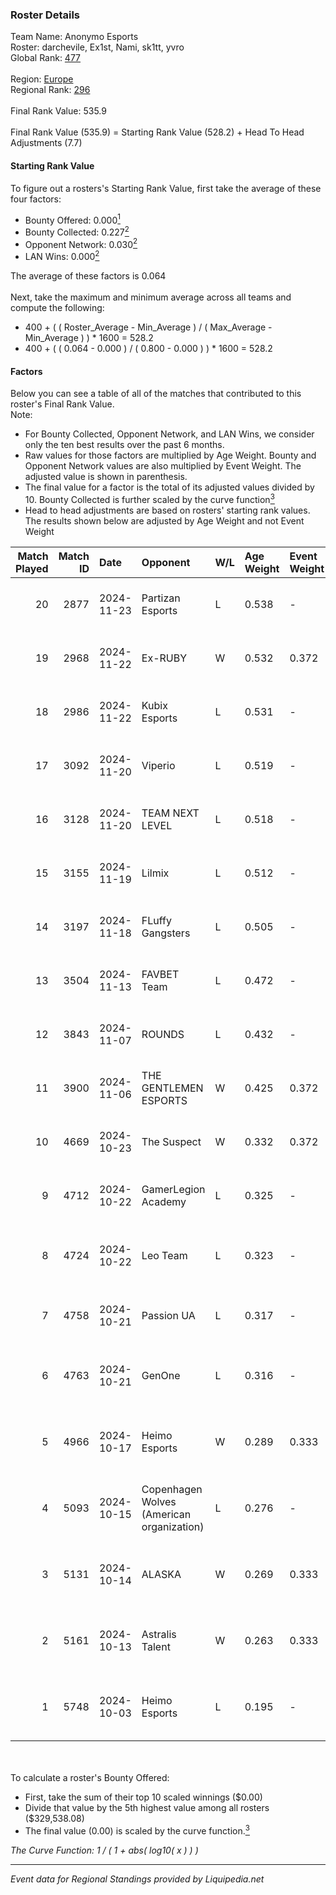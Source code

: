 ### Roster Details<br />
Team Name: Anonymo Esports<br />
Roster: darchevile, Ex1st, Nami, sk1tt, yvro<br />
Global Rank: [477](../standings_global.md)<br />
<br />
Region: [Europe]( ../standings_europe.md)<br />
Regional Rank: [296]( ../standings_europe.md)<br />
<br />
Final Rank Value:  535.9<br />
<br />
Final Rank Value (535.9) = Starting Rank Value (528.2) + Head To Head Adjustments (7.7)<br />

#### Starting Rank Value<br />
To figure out a rosters's Starting Rank Value, first take the average of these four factors:<br />
- Bounty Offered: 0.000[<sup>1</sup>](#table2)
- Bounty Collected: 0.227[<sup>2</sup>](#table1)
- Opponent Network: 0.030[<sup>2</sup>](#table1)
- LAN Wins: 0.000[<sup>2</sup>](#table1)

The average of these factors is 0.064<br />
<br />
Next, take the maximum and minimum average across all teams and compute the following:<br />
- 400 + ( ( Roster_Average - Min_Average ) / ( Max_Average - Min_Average ) ) * 1600 = 528.2
- 400 + ( ( 0.064 - 0.000 ) / ( 0.800 - 0.000 ) ) * 1600 = 528.2


#### Factors<br />
Below you can see a table of all of the matches that contributed to this roster's Final Rank Value.<br />
Note:<br />

- For Bounty Collected, Opponent Network, and LAN Wins, we consider only the ten best results over the past 6 months.
- Raw values for those factors are multiplied by Age Weight. Bounty and Opponent Network values are also multiplied by Event Weight. The adjusted value is shown in parenthesis.
- The final value for a factor is the total of its adjusted values divided by 10. Bounty Collected is further scaled by the curve function[<sup>3</sup>](#curveFunction)
- Head to head adjustments are based on rosters' starting rank values. The results shown below are adjusted by Age Weight and not Event Weight
<span id="table1"></span><br />


| Match Played | Match ID | Date       | Opponent                                  | W/L | Age Weight | Event Weight | Bounty Collected | Opponent Network | LAN Wins  | H2H Adj. | Roster                                  |
| -: | -: | :- | :- | :- | :- | :- | :- | :- | :- | -: | :- |
|           20 |     2877 | 2024-11-23 | Partizan Esports                          | L   | 0.538      | -            | -                | -                | -         |    -0.85 | darchevile, Ex1st, Nami, sk1tt, yvro    |
|           19 |     2968 | 2024-11-22 | Ex-RUBY                                   | W   | 0.532      | 0.372        | 0.000 (0.000)    | 0.118 (0.023)    | 0 (0.000) |     8.78 | darchevile, Ex1st, Nami, sk1tt, yvro    |
|           18 |     2986 | 2024-11-22 | Kubix Esports                             | L   | 0.531      | -            | -                | -                | -         |    -1.51 | darchevile, Ex1st, Nami, sk1tt, yvro    |
|           17 |     3092 | 2024-11-20 | Viperio                                   | L   | 0.519      | -            | -                | -                | -         |    -4.18 | darchevile, Ex1st, Nami, sk1tt, yvro    |
|           16 |     3128 | 2024-11-20 | TEAM NEXT LEVEL                           | L   | 0.518      | -            | -                | -                | -         |    -2.53 | darchevile, Ex1st, Nami, sk1tt, yvro    |
|           15 |     3155 | 2024-11-19 | Lilmix                                    | L   | 0.512      | -            | -                | -                | -         |    -6.58 | darchevile, Ex1st, Nami, sk1tt, yvro    |
|           14 |     3197 | 2024-11-18 | FLuffy Gangsters                          | L   | 0.505      | -            | -                | -                | -         |    -2.85 | darchevile, Ex1st, Nami, sk1tt, yvro    |
|           13 |     3504 | 2024-11-13 | FAVBET Team                               | L   | 0.472      | -            | -                | -                | -         |    -2.21 | darchevile, Ex1st, Nami, sk1tt, yvro    |
|           12 |     3843 | 2024-11-07 | ROUNDS                                    | L   | 0.432      | -            | -                | -                | -         |    -7.48 | darchevile, Ex1st, Nami, sk1tt, yvro    |
|           11 |     3900 | 2024-11-06 | THE GENTLEMEN ESPORTS                     | W   | 0.425      | 0.372        | 0.001 (0.000)    | 0.263 (0.042)    | 0 (0.000) |     9.53 | darchevile, Ex1st, Nami, sk1tt, yvro    |
|           10 |     4669 | 2024-10-23 | The Suspect                               | W   | 0.332      | 0.372        | 0.003 (0.000)    | 0.216 (0.027)    | 0 (0.000) |     7.71 | darchevile, Ex1st, Nami, sk1tt, yvro    |
|            9 |     4712 | 2024-10-22 | GamerLegion Academy                       | L   | 0.325      | -            | -                | -                | -         |    -5.13 | darchevile, Ex1st, Nami, sk1tt, yvro    |
|            8 |     4724 | 2024-10-22 | Leo Team                                  | L   | 0.323      | -            | -                | -                | -         |    -1.72 | darchevile, Ex1st, Markoś, morelz, Nami |
|            7 |     4758 | 2024-10-21 | Passion UA                                | L   | 0.317      | -            | -                | -                | -         |    -0.62 | darchevile, Ex1st, Nami, sk1tt, yvro    |
|            6 |     4763 | 2024-10-21 | GenOne                                    | L   | 0.316      | -            | -                | -                | -         |    -1.66 | darchevile, Ex1st, Markoś, morelz, Nami |
|            5 |     4966 | 2024-10-17 | Heimo Esports                             | W   | 0.289      | 0.333        | 0.004 (0.000)    | 0.651 (0.063)    | 0 (0.000) |     6.96 | darchevile, Ex1st, Markoś, morelz, Nami |
|            4 |     5093 | 2024-10-15 | Copenhagen Wolves (American organization) | L   | 0.276      | -            | -                | -                | -         |    -1.31 | darchevile, Ex1st, Markoś, morelz, Nami |
|            3 |     5131 | 2024-10-14 | ALASKA                                    | W   | 0.269      | 0.333        | 0.031 (0.003)    | 0.867 (0.078)    | 0 (0.000) |     8.17 | darchevile, Ex1st, Markoś, morelz, Nami |
|            2 |     5161 | 2024-10-13 | Astralis Talent                           | W   | 0.263      | 0.333        | 0.002 (0.000)    | 0.724 (0.064)    | 0 (0.000) |     6.56 | darchevile, Ex1st, Markoś, morelz, Nami |
|            1 |     5748 | 2024-10-03 | Heimo Esports                             | L   | 0.195      | -            | -                | -                | -         |    -1.39 | darchevile, Enzo, Ex1st, morelz, Nami   |

<br />
<span id="table2"></span><br />
To calculate a roster's Bounty Offered:<br />

- First, take the sum of their top 10 scaled winnings ($0.00)
- Divide that value by the 5th highest value among all rosters ($329,538.08)
- The final value (0.00) is scaled by the curve function.[<sup>3</sup>](#curveFunction)

<span id="curveFunction"></span>_The Curve Function: 1 / ( 1 + abs( log10( x ) ) )_<br />

---
_Event data for Regional Standings provided by Liquipedia.net_<br />
